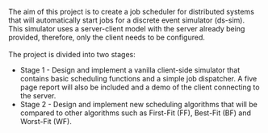 The aim of this project is to create a job scheduler for distributed systems that will automatically start jobs for a discrete event simulator (ds-sim). \
This simulator uses a server-client model with the server already being provided, therefore, only the client needs to be configured. \
\
The project is divided into two stages:
- Stage 1 - Design and implement a vanilla client-side simulator that contains basic scheduling functions and a simple job dispatcher. A five page report will also be  included and a demo of the client connecting to the server.
- Stage 2 - Design and implement new scheduling algorithms that will be compared to other algorithms such as First-Fit (FF), Best-Fit (BF) and Worst-Fit (WF).
